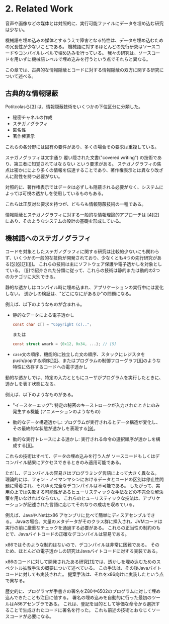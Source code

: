 # 2. Related Work

音声や画像などの媒体とは対照的に、実行可能ファイルにデータを埋め込む研究は少ない。

機械語を埋め込みの媒体とするうえで障害となる特性は、データを埋め込むための冗長性が少ないことである。
機械語に対するほとんどの先行研究はソースコードやコンパイルレベルで埋め込みを行っている。
我々の研究は、ソースコードを用いずに機械語レベルで埋め込みを行うという点でそれらと異なる。

この章では、古典的な情報隠蔽とコードに対する情報隠蔽の双方に関する研究について述べる。

## 古典的な情報隠蔽

Potitcolasら[[3]](#bib-3) は、情報隠蔽技術をいくつかの下位区分に分類した。

- 秘密チャネルの作成
- ステガノグラフィ
- 匿名性
- 著作権表示

これらの各分野には固有の要件があり、多くの場合その要求は重複している。

ステガノグラフィは文字通り 覆い隠された文書("covered writing") の技術であり、第三者に知覚されてはならない という要求がある。
ステガノグラフィの焦点は密かににより多くの情報を伝達することであり、著作権表示とは異なり改ざんに耐性を持つ必要がない。

対照的に、著作権表示ではデータは必ずしも隠蔽される必要がなく、システムによっては可視の透かしを使用しているものもある。

これらは正反対な要求を持つが、どちらも情報隠蔽技術の一種である。

情報隠蔽とステガノグラフィに対する一般的な情報理論的アプローチは [[4]](#bib-4)[[2]](#bib-2) にあり、そのようなシステムの設計の基礎を形成している。

## 機械語へのステガノグラフィ

コードを対象としたステガノグラフィに関する研究は比較的少ないにも関わらず、いくつかの一般的な技術が開発されており、少なくとも4つの先行研究がある[[5]](#bib-5)[[6]](#bib-6)[[7]](#bib-7)[[8]](#bib-8)。
これらの技術は主にソフトウェア保護や電子透かしを対象としている。
[[9]](#bib-9)で紹介された分類に従って、これらの技術は静的または動的の2つのカテゴリに大別できる。

静的な透かしはコンパイル時に埋め込まれ、アプリケーションの実行中には変化しない。
透かしの検証は、"どこになにがあるか"の問題になる。

例えば、以下のようなものが含まれる。

- 静的なデータによる電子透かし

    ```c
    const char c[] = "Copyright (c)..";
    ```

    または

    ```c
    const struct wmark = {0x12, 0x34, ...}; // [5]
    ```

- `case`文の順序、機能的に独立した文の順序、スタックにレジスタをpush/popする順序[[10]](#bib-10)、またはプログラムの制御フローグラフ[[6]](#bib-6)のような特性に依存するコードへの電子透かし

動的な透かしでは、特定の入力とともにユーザがプログラムを実行したときに、透かしを表す状態になる。

例えば、以下のようなものがある。

- "イースターエッグ": 特定の秘密のキーストロークが入力されたときにのみ発生する機能 (アニメーションのようなもの)

- 動的なデータ構造透かし: プログラムが実行されるとデータ構造が変化し、その最終的な状態が透かしを表現する[[9]](#bib-9)。

- 動的な実行トレースによる透かし: 実行される命令の選択順序が透かしを構成する[[9]](#bib-9)。

これらの技術はすべて、データの埋め込みを行う人が ソースコードもしくはデコンパイル結果にアクセスできるときのみ適用可能である。

ただし、デコンパイルの容易さはプログラミング言語によって大きく異なる。
理論的には、フォン・ノイマンマシンにおけるデータとコードの区別は停止性問題に帰着され、それゆえ完全なデコンパイルは不可能である。
したがって、実用の上では失敗する可能性があるヒューリスティックな手法などの不完全な解決策を用いなければならない。
これらのヒューリスティックな技法は、アプリケーションが記述された言語に応じてそれなりの成功を収めている。

例えば、Javaや.Netはx86 アセンブリに比べて簡単にディスアセンブルできる。
Javaの場合、大量のメタデータがそのクラス群に挿入され、JVMコードは実行の前に厳重なチェックを通過する必要がある。
これらの正当性の制約のもとで、Javaバイトコードの正確なデコンパイルは容易である。

x86ではそのような制約はないので、デコンパイルは非常に困難である。
そのため、ほとんどの電子透かしの研究はJavaバイトコードに対する実装である。

x86のコードに対して開発されたある研究[[11]](#bib-11)では、透かしを埋め込むためのスペクトル拡散手法の概要について述べている。
この手法は、その後Javaバイトコードに対しても実装された。
提案手法は、それをx86向けに実装したという点で異なる。

歴史的に、プログラマが手書きの署名をZ80や6502のプログラムに対して埋め込んできたことも注目に値する。
署名の埋め込みを自動的に行った最初のツールはA86アセンブラである。
これは、登記を目的として等価な命令から選択することで生成されたコードに署名を行った。
これも前述の技術とおなじくソースコードが必要になる。
